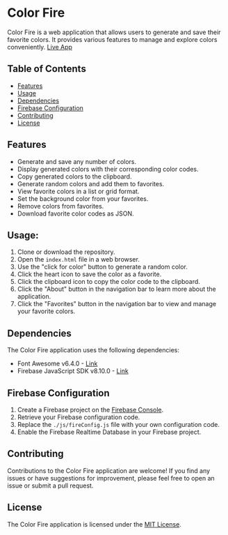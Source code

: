 # Color Fire

Color Fire is a web application that allows users to generate and save their favorite colors. It provides various features to manage and explore colors conveniently.
[Live App](https://colorfire.netlify.app/)


## Table of Contents
- [Features](#features)
- [Usage](#usage)
- [Dependencies](#dependencies)
- [Firebase Configuration](#firebase-configuration)
- [Contributing](#contributing)
- [License](#license)


## Features

- Generate and save any number of colors.
- Display generated colors with their corresponding color codes.
- Copy generated colors to the clipboard.
- Generate random colors and add them to favorites.
- View favorite colors in a list or grid format.
- Set the background color from your favorites.
- Remove colors from favorites.
- Download favorite color codes as JSON.


## Usage:

1. Clone or download the repository.
2. Open the `index.html` file in a web browser.
3. Use the "click for color" button to generate a random color.
4. Click the heart icon to save the color as a favorite.
5. Click the clipboard icon to copy the color code to the clipboard.
6. Click the "About" button in the navigation bar to learn more about the application.
7. Click the "Favorites" button in the navigation bar to view and manage your favorite colors.


## Dependencies

The Color Fire application uses the following dependencies:

- Font Awesome v6.4.0 - [Link](https://fontawesome.com)
- Firebase JavaScript SDK v8.10.0 - [Link](https://firebase.google.com)


## Firebase Configuration

1. Create a Firebase project on the [Firebase Console](https://console.firebase.google.com).
2. Retrieve your Firebase configuration code.
3. Replace the `./js/fireConfig.js` file with your own configuration code.
4. Enable the Firebase Realtime Database in your Firebase project.


## Contributing

Contributions to the Color Fire application are welcome! If you find any issues or have suggestions for improvement, please feel free to open an issue or submit a pull request.


## License

The Color Fire application is licensed under the [MIT License](https://opensource.org/licenses/MIT).
